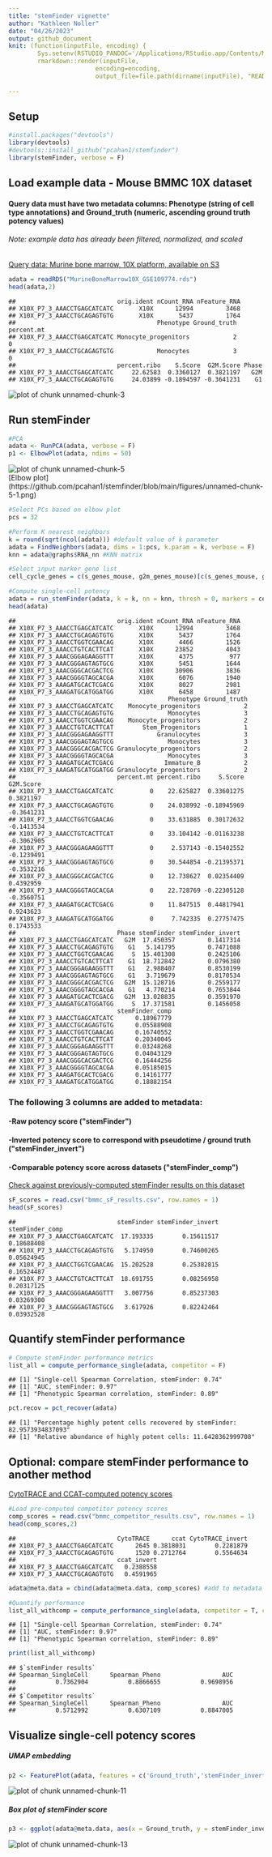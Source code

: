 ```yaml
---
title: "stemFinder vignette"
author: "Kathleen Noller"
date: "04/26/2023"
output: github_document
knit: (function(inputFile, encoding) {
        Sys.setenv(RSTUDIO_PANDOC='/Applications/RStudio.app/Contents/MacOS/quarto/bin');
        rmarkdown::render(inputFile,
                        encoding=encoding, 
                        output_file=file.path(dirname(inputFile), "README.md")) })
                        
---
```

## Setup

```r
#install.packages("devtools")
library(devtools)
#devtools::install_github("pcahan1/stemfinder")
library(stemFinder, verbose = F)
```

## Load example data - Mouse BMMC 10X dataset

#### Query data must have two metadata columns: Phenotype (string of cell type annotations) and Ground_truth (numeric, ascending ground truth potency values)
###### Note: example data has already been filtered, normalized, and scaled

[Query data: Murine bone marrow, 10X platform, available on S3](https://cnobjects.s3.amazonaws.com/stemFinder/MurineBoneMarrow10X_GSE109774.rds)


```r
adata = readRDS("MurineBoneMarrow10X_GSE109774.rds")
head(adata,2)
```

```
##                            orig.ident nCount_RNA nFeature_RNA
## X10X_P7_3_AAACCTGAGCATCATC       X10X      12994         3468
## X10X_P7_3_AAACCTGCAGAGTGTG       X10X       5437         1764
##                                       Phenotype Ground_truth percent.mt
## X10X_P7_3_AAACCTGAGCATCATC Monocyte_progenitors            2          0
## X10X_P7_3_AAACCTGCAGAGTGTG            Monocytes            3          0
##                            percent.ribo    S.Score  G2M.Score Phase
## X10X_P7_3_AAACCTGAGCATCATC     22.62583  0.3360127  0.3821197   G2M
## X10X_P7_3_AAACCTGCAGAGTGTG     24.03899 -0.1894597 -0.3641231    G1
```

<img src="figure/unnamed-chunk-3-1.png" alt="plot of chunk unnamed-chunk-3" style="display: block; margin: auto;" />

## Run stemFinder


```r
#PCA
adata <- RunPCA(adata, verbose = F)
p1 <- ElbowPlot(adata, ndims = 50)
```

<img src="figure/unnamed-chunk-5-1.png" alt="plot of chunk unnamed-chunk-5" style="display: block; margin: auto;" />
[Elbow plot](https://github.com/pcahan1/stemfinder/blob/main/figures/unnamed-chunk-5-1.png)


```r
#Select PCs based on elbow plot
pcs = 32

#Perform K nearest neighbors
k = round(sqrt(ncol(adata))) #default value of k parameter
adata = FindNeighbors(adata, dims = 1:pcs, k.param = k, verbose = F)
knn = adata@graphs$RNA_nn #KNN matrix

#Select input marker gene list
cell_cycle_genes = c(s_genes_mouse, g2m_genes_mouse)[c(s_genes_mouse, g2m_genes_mouse) %in% rownames(adata)] #default G2M + S cell cycle gene list

#Compute single-cell potency
adata = run_stemFinder(adata, k = k, nn = knn, thresh = 0, markers = cell_cycle_genes)
head(adata) 
```

```
##                            orig.ident nCount_RNA nFeature_RNA
## X10X_P7_3_AAACCTGAGCATCATC       X10X      12994         3468
## X10X_P7_3_AAACCTGCAGAGTGTG       X10X       5437         1764
## X10X_P7_3_AAACCTGGTCGAACAG       X10X       4466         1526
## X10X_P7_3_AAACCTGTCACTTCAT       X10X      23852         4043
## X10X_P7_3_AAACGGGAGAAGGTTT       X10X       4375          977
## X10X_P7_3_AAACGGGAGTAGTGCG       X10X       5451         1644
## X10X_P7_3_AAACGGGCACGACTCG       X10X      30906         3836
## X10X_P7_3_AAACGGGGTAGCACGA       X10X       6076         1940
## X10X_P7_3_AAAGATGCACTCGACG       X10X       8027         2981
## X10X_P7_3_AAAGATGCATGGATGG       X10X       6458         1487
##                                          Phenotype Ground_truth
## X10X_P7_3_AAACCTGAGCATCATC    Monocyte_progenitors            2
## X10X_P7_3_AAACCTGCAGAGTGTG               Monocytes            3
## X10X_P7_3_AAACCTGGTCGAACAG    Monocyte_progenitors            2
## X10X_P7_3_AAACCTGTCACTTCAT        Stem_Progenitors            1
## X10X_P7_3_AAACGGGAGAAGGTTT            Granulocytes            3
## X10X_P7_3_AAACGGGAGTAGTGCG               Monocytes            3
## X10X_P7_3_AAACGGGCACGACTCG Granulocyte_progenitors            2
## X10X_P7_3_AAACGGGGTAGCACGA               Monocytes            3
## X10X_P7_3_AAAGATGCACTCGACG              Immature_B            2
## X10X_P7_3_AAAGATGCATGGATGG Granulocyte_progenitors            2
##                            percent.mt percent.ribo     S.Score  G2M.Score
## X10X_P7_3_AAACCTGAGCATCATC          0    22.625827  0.33601275  0.3821197
## X10X_P7_3_AAACCTGCAGAGTGTG          0    24.038992 -0.18945969 -0.3641231
## X10X_P7_3_AAACCTGGTCGAACAG          0    33.631885  0.30172632 -0.1413534
## X10X_P7_3_AAACCTGTCACTTCAT          0    33.104142 -0.01163238 -0.3062905
## X10X_P7_3_AAACGGGAGAAGGTTT          0     2.537143 -0.15402552 -0.1239491
## X10X_P7_3_AAACGGGAGTAGTGCG          0    30.544854 -0.21395371 -0.3532216
## X10X_P7_3_AAACGGGCACGACTCG          0    12.738627  0.02354409  0.4392959
## X10X_P7_3_AAACGGGGTAGCACGA          0    22.728769 -0.22305128 -0.3560751
## X10X_P7_3_AAAGATGCACTCGACG          0    11.847515  0.44817941  0.9243623
## X10X_P7_3_AAAGATGCATGGATGG          0     7.742335  0.27757475  0.1743533
##                            Phase stemFinder stemFinder_invert
## X10X_P7_3_AAACCTGAGCATCATC   G2M  17.450357         0.1417314
## X10X_P7_3_AAACCTGCAGAGTGTG    G1   5.141795         0.7471088
## X10X_P7_3_AAACCTGGTCGAACAG     S  15.401308         0.2425106
## X10X_P7_3_AAACCTGTCACTTCAT    G1  18.712842         0.0796380
## X10X_P7_3_AAACGGGAGAAGGTTT    G1   2.988407         0.8530199
## X10X_P7_3_AAACGGGAGTAGTGCG    G1   3.719679         0.8170534
## X10X_P7_3_AAACGGGCACGACTCG   G2M  15.128716         0.2559177
## X10X_P7_3_AAACGGGGTAGCACGA    G1   4.770214         0.7653844
## X10X_P7_3_AAAGATGCACTCGACG   G2M  13.028835         0.3591970
## X10X_P7_3_AAAGATGCATGGATGG     S  17.371581         0.1456058
##                            stemFinder_comp
## X10X_P7_3_AAACCTGAGCATCATC      0.18967779
## X10X_P7_3_AAACCTGCAGAGTGTG      0.05588908
## X10X_P7_3_AAACCTGGTCGAACAG      0.16740552
## X10X_P7_3_AAACCTGTCACTTCAT      0.20340045
## X10X_P7_3_AAACGGGAGAAGGTTT      0.03248268
## X10X_P7_3_AAACGGGAGTAGTGCG      0.04043129
## X10X_P7_3_AAACGGGCACGACTCG      0.16444256
## X10X_P7_3_AAACGGGGTAGCACGA      0.05185015
## X10X_P7_3_AAAGATGCACTCGACG      0.14161777
## X10X_P7_3_AAAGATGCATGGATGG      0.18882154
```

### The following 3 columns are added to metadata: 
#### -Raw potency score ("stemFinder")
#### -Inverted potency score to correspond with pseudotime / ground truth ("stemFinder_invert")
#### -Comparable potency score across datasets ("stemFinder_comp")

[Check against previously-computed stemFinder results on this dataset](https://cnobjects.s3.amazonaws.com/stemFinder/bmmc_sF_results.csv)

```r
sF_scores = read.csv("bmmc_sF_results.csv", row.names = 1)
head(sF_scores)
```

```
##                            stemFinder stemFinder_invert stemFinder_comp
## X10X_P7_3_AAACCTGAGCATCATC  17.193335        0.15611517      0.18688408
## X10X_P7_3_AAACCTGCAGAGTGTG   5.174950        0.74600265      0.05624945
## X10X_P7_3_AAACCTGGTCGAACAG  15.202528        0.25382815      0.16524487
## X10X_P7_3_AAACCTGTCACTTCAT  18.691755        0.08256958      0.20317125
## X10X_P7_3_AAACGGGAGAAGGTTT   3.007756        0.85237303      0.03269300
## X10X_P7_3_AAACGGGAGTAGTGCG   3.617926        0.82242464      0.03932528
```
      
## Quantify stemFinder performance


```r
# Compute stemFinder performance metrics
list_all = compute_performance_single(adata, competitor = F)
```

```
## [1] "Single-cell Spearman Correlation, stemFinder: 0.74"
## [1] "AUC, stemFinder: 0.97"
## [1] "Phenotypic Spearman correlation, stemFinder: 0.89"
```

```r
pct.recov = pct_recover(adata)
```

```
## [1] "Percentage highly potent cells recovered by stemFinder: 82.9573934837093"
## [1] "Relative abundance of highly potent cells: 11.6428362999708"
```

## Optional: compare stemFinder performance to another method

[CytoTRACE and CCAT-computed potency scores](https://cnobjects.s3.amazonaws.com/stemFinder/bmmc_competitor_results.csv)

```r
#Load pre-computed competitor potency scores
comp_scores = read.csv("bmmc_competitor_results.csv", row.names = 1)
head(comp_scores,2)
```

```
##                            CytoTRACE      ccat CytoTRACE_invert
## X10X_P7_3_AAACCTGAGCATCATC      2645 0.3818031        0.2281879
## X10X_P7_3_AAACCTGCAGAGTGTG      1520 0.2712764        0.5564634
##                            ccat_invert
## X10X_P7_3_AAACCTGAGCATCATC   0.2388558
## X10X_P7_3_AAACCTGCAGAGTGTG   0.4591965
```

```r
adata@meta.data = cbind(adata@meta.data, comp_scores) #add to metadata

#Quantify performance
list_all_withcomp = compute_performance_single(adata, competitor = T, comp_id = 'CytoTRACE') 
```

```
## [1] "Single-cell Spearman Correlation, stemFinder: 0.74"
## [1] "AUC, stemFinder: 0.97"
## [1] "Phenotypic Spearman correlation, stemFinder: 0.89"
```

```r
print(list_all_withcomp)
```

```
## $`stemFinder results`
## Spearman_SingleCell      Spearman_Pheno                 AUC 
##           0.7362904           0.8866655           0.9698956 
## 
## $`Competitor results`
## Spearman_SingleCell      Spearman_Pheno                 AUC 
##           0.5712992           0.6307109           0.8847005
```

## Visualize single-cell potency scores 

##### UMAP embedding


```r
p2 <- FeaturePlot(adata, features = c('Ground_truth','stemFinder_invert','CytoTRACE_invert','ccat_invert'), cols = c('blue','red'), ncol = 2)
```

<img src="figure/unnamed-chunk-11-1.png" alt="plot of chunk unnamed-chunk-11" style="display: block; margin: auto;" />

##### Box plot of stemFinder score

```r
p3 <- ggplot(adata@meta.data, aes(x = Ground_truth, y = stemFinder_invert)) + geom_point() + geom_boxplot(aes(group = Ground_truth, color = Ground_truth)) + theme_bw() + ggtitle("Inverted stemFinder potency vs. Ground truth potency") + ylab("Inverted stemFinder potency") + xlab("Ground truth potency")
```

<img src="figure/unnamed-chunk-13-1.png" alt="plot of chunk unnamed-chunk-13" style="display: block; margin: auto;" />
